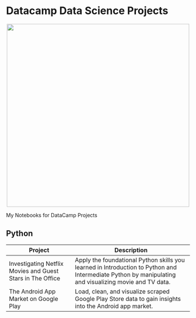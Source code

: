 # Datacamp Data Science Projects

<p align="center" width="100%">
  <img src = https://res.cloudinary.com/dyd911kmh/image/upload/f_auto,q_auto:best/v1603223608/DC_New_mugdv8.png width = "500">
</p>

My Notebooks for DataCamp Projects

Python
---

| Project | Description   |
| --- |---|
| Investigating Netflix Movies and Guest Stars in The Office | Apply the foundational Python skills you learned in Introduction to Python and Intermediate Python by manipulating and visualizing movie and TV data. |
| The Android App Market on Google Play | Load, clean, and visualize scraped Google Play Store data to gain insights into the Android app market. 
